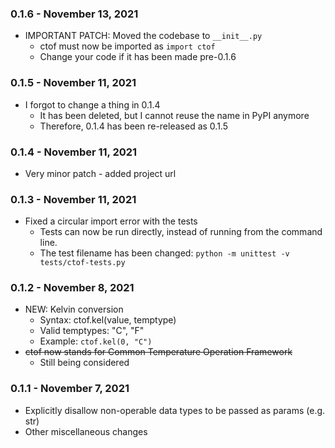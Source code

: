 ### 0.1.6 - November 13, 2021
* IMPORTANT PATCH: Moved the codebase to `__init__.py`
    * ctof must now be imported as `import ctof`
	* Change your code if it has been made pre-0.1.6

### 0.1.5 - November 11, 2021
* I forgot to change a thing in 0.1.4
    * It has been deleted, but I cannot reuse the name in PyPI anymore
    * Therefore, 0.1.4 has been re-released as 0.1.5

### 0.1.4 - November 11, 2021
* Very minor patch - added project url

### 0.1.3 - November 11, 2021
* Fixed a circular import error with the tests
    * Tests can now be run directly, instead of running from the command line.
    * The test filename has been changed: `python -m unittest -v tests/ctof-tests.py`

### 0.1.2 - November 8, 2021
* NEW: Kelvin conversion
    * Syntax: ctof.kel(value, temptype)
    * Valid temptypes: "C", "F"
    * Example: `ctof.kel(0, "C")`
* ~~ctof now stands for Common Temperature Operation Framework~~
    * Still being considered

### 0.1.1 - November 7, 2021
* Explicitly disallow non-operable data types to be passed as params (e.g. str)
* Other miscellaneous changes
